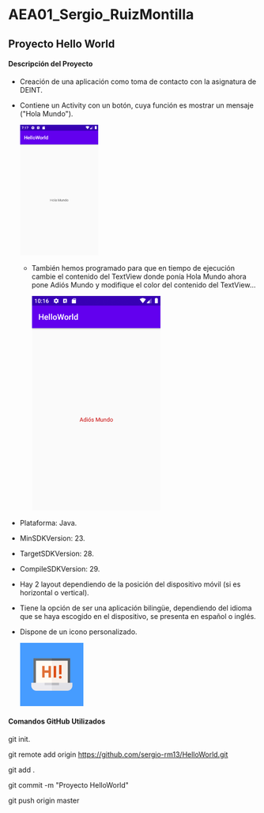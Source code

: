 # AEA01_Sergio_RuizMontilla

## Proyecto Hello World

#### Descripción del Proyecto

- Creación de una aplicación como toma de contacto con la asignatura de DEINT.

- Contiene un Activity con un botón, cuya función es mostrar un mensaje ("Hola Mundo").

  <img src="./Capturas/Captura2.png" style="zoom: 33%;" />

  - También hemos programado para que en tiempo de ejecución cambie el contenido del TextView donde ponía Hola Mundo ahora pone Adiós Mundo y modifique el color del contenido del TextView...

    <img src="./Capturas/Captura.png"  />

- Plataforma: Java.

- MinSDKVersion: 23.

- TargetSDKVersion: 28.

- CompileSDKVersion: 29.

- Hay 2 layout dependiendo de la posición del dispositivo móvil (si es horizontal o vertical).

- Tiene la opción de ser una aplicación bilingüe, dependiendo del idioma que se haya escogido en el dispositivo, se presenta en español o inglés.

- Dispone de un icono personalizado.

  

  <img src="./Capturas/ic_launcher.png" style="zoom: 25%;" />

  


#### Comandos GitHub Utilizados

git init.

git remote add origin https://github.com/sergio-rm13/HelloWorld.git

git add .

git commit -m "Proyecto HelloWorld"

git push origin master